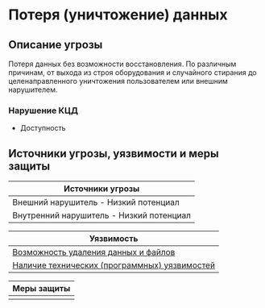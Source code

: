 # Потеря (уничтожение) данных

## Описание угрозы
Потеря данных без возможности восстановления. По различным причинам, от выхода из строя оборудования и случайного стирания до целенаправленного уничтожения пользователем или внешним нарушителем.

### Нарушение КЦД
+ Доступность

## Источники угрозы, уязвимости и меры защиты
|Источники угрозы|
|-|
|Внешний нарушитель - Низкий потенциал|
|Внутренний нарушитель - Низкий потенциал|

|Уязвимость|
|--------|
|[Возможность удаления данных и файлов](/vkr/vulnerabilities/page13)|
|[Наличие технических (программных) уязвимостей](/vkr/vulnerabilities/page6)|


|Меры защиты|
|--------|
||
